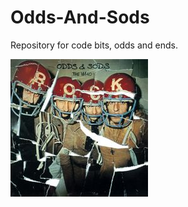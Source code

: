 # Odds-And-Sods
Repository for code bits, odds and ends.

![Odds and Sods album cover](/oddsNsods.jpg)
